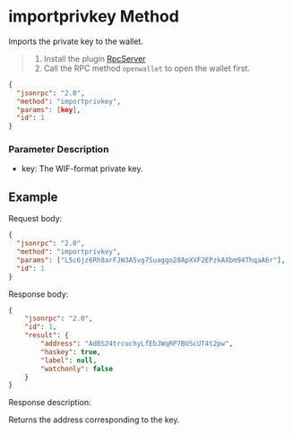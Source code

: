 ﻿# importprivkey Method

Imports the private key to the wallet.

> 1. Install the plugin [RpcServer](https://github.com/neo-project/neo-plugins/releases) 
> 2. Call the RPC method `openwallet` to open the wallet first.



```json
{
  "jsonrpc": "2.0",
  "method": "importprivkey",
  "params": [key],
  "id": 1
}
```



### Parameter Description

* key: The WIF-format private key.



## Example

Request body:

```json
{
  "jsonrpc": "2.0",
  "method": "importprivkey",
  "params": ["L5c6jz6Rh8arFJW3A5vg7Suaggo28ApXVF2EPzkAXbm94ThqaA6r"],
  "id": 1
}
```

Response body:

```json
{
    "jsonrpc": "2.0",
    "id": 1,
    "result": {
        "address": "Ad8S24trcuchyLfEbJWqRP7BUScUT4t2pw",
        "haskey": true,
        "label": null,
        "watchonly": false
    }
}
```

Response description:

Returns the address corresponding to the key.